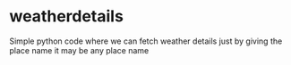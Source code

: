 # weatherdetails
Simple python code where we can fetch weather details just by giving the place name  it may be any place name
